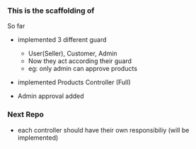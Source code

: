 ### This is the scaffolding of
So far 
- implemented 3 different guard 
  - User(Seller), Customer, Admin
  - Now they act according their guard
  - eg: only admin can approve products

- implemented Products Controller (Full)
- Admin approval added


### Next Repo 
- each controller should have their own responsibiliy
(will be implemented)